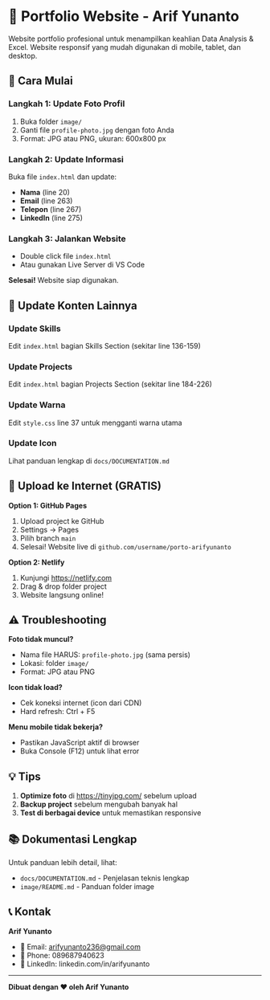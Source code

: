# 📱 Portfolio Website - Arif Yunanto

Website portfolio profesional untuk menampilkan keahlian Data Analysis & Excel. Website responsif yang mudah digunakan di mobile, tablet, dan desktop.

## 🚀 Cara Mulai

### Langkah 1: Update Foto Profil
1. Buka folder `image/`
2. Ganti file `profile-photo.jpg` dengan foto Anda
3. Format: JPG atau PNG, ukuran: 600x800 px

### Langkah 2: Update Informasi
Buka file `index.html` dan update:
- **Nama** (line 20)
- **Email** (line 263)  
- **Telepon** (line 267)
- **LinkedIn** (line 275)

### Langkah 3: Jalankan Website
- Double click file `index.html`
- Atau gunakan Live Server di VS Code

**Selesai!** Website siap digunakan.

## 📝 Update Konten Lainnya

### Update Skills
Edit `index.html` bagian Skills Section (sekitar line 136-159)

### Update Projects  
Edit `index.html` bagian Projects Section (sekitar line 184-226)

### Update Warna
Edit `style.css` line 37 untuk mengganti warna utama

### Update Icon
Lihat panduan lengkap di `docs/DOCUMENTATION.md`

## 🚀 Upload ke Internet (GRATIS)

**Option 1: GitHub Pages**
1. Upload project ke GitHub
2. Settings → Pages
3. Pilih branch `main`
4. Selesai! Website live di `github.com/username/porto-arifyunanto`

**Option 2: Netlify**
1. Kunjungi https://netlify.com
2. Drag & drop folder project
3. Website langsung online!

## ⚠️ Troubleshooting

**Foto tidak muncul?**
- Nama file HARUS: `profile-photo.jpg` (sama persis)
- Lokasi: folder `image/`
- Format: JPG atau PNG

**Icon tidak load?**
- Cek koneksi internet (icon dari CDN)
- Hard refresh: Ctrl + F5

**Menu mobile tidak bekerja?**
- Pastikan JavaScript aktif di browser
- Buka Console (F12) untuk lihat error

## 💡 Tips

1. **Optimize foto** di https://tinyjpg.com/ sebelum upload
2. **Backup project** sebelum mengubah banyak hal
3. **Test di berbagai device** untuk memastikan responsive

## 📚 Dokumentasi Lengkap

Untuk panduan lebih detail, lihat:
- `docs/DOCUMENTATION.md` - Penjelasan teknis lengkap
- `image/README.md` - Panduan folder image

## 📞 Kontak

**Arif Yunanto**
- 📧 Email: arifyunanto236@gmail.com  
- 📱 Phone: 089687940623
- 💼 LinkedIn: linkedin.com/in/arifyunanto

---

**Dibuat dengan ❤️ oleh Arif Yunanto**

